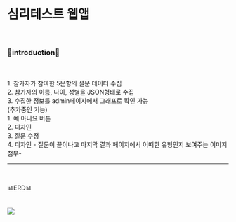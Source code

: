 <h1>심리테스트 웹앱</h1> 
<br>
<h3>🌟introduction🌟</h3><br>
  <br>1. 참가자가 참여한 5문항의 설문 데이터 수집
  <br>2. 참가자의 이름, 나이, 성별을 JSON형태로 수집
  <br>3. 수집한 정보를 admin페이지에서 그래프로 확인 가능
  <br>(추가중인 기능)
  <br>1. 예 아니요 버튼
  <br>2. 디자인
  <br>3. 질문 수정
  <br>4. 디자인 - 질문이 끝이나고 마지막 결과 페이지에서 어떠한 유형인지 보여주는 이미지 첨부-
<br>
<hr>
<br>
<p>📊ERD📊</p><br>
<img src="https://github.com/user-attachments/assets/50f85d42-7155-4d34-81ef-69469f242917">
